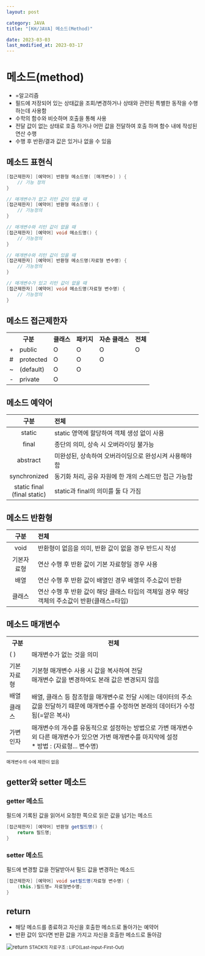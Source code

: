 ```yaml
---
layout: post

category: JAVA
title: "[KH/JAVA] 메소드(Method)"

date: 2023-03-03
last_modified_at: 2023-03-17
---
```


# 메소드(method)
- =알고리즘
- 필드에 저장되어 있는 상태값을 조회/변경하거나 상태와 관련된 특별한 동작을 수행하는데 사용함
- 수학의 함수와 비슷하며 호출을 통해 사용
- 전달 값이 없는 상태로 호출  하거나 어떤 값을 전달하여 호출 하며 함수 내에 작성된 연산 수행
- 수행 후 반환/결과 값은 있거나 없을 수 있음

## 메소드 표현식

```java
[접근제한자] [예약어] 반환형 메소드명( [매개변수] ) {
	// 기능 정의
}

// 매개변수가 없고 리턴 값이 있을 때
[접근제한자] [예약어] 반환형 메소드명() {
	// 기능정의
}

// 매개변수와 리턴 값이 없을 때
[접근제한자] [예약어] void 메소드명() {
	// 기능정의
}

// 매개변수와 리턴 값이 있을 때
[접근제한자] [예약어] 반환형 메소드명(자료형 변수명) {
	// 기능정의
}

// 매개변수가 있고 리턴 값이 없을 때
[접근제한자] [예약어] void 메소드명(자료형 변수명) {
	// 기능정의
}
```

## 메소드 접근제한자
<div class="table-wrapper" markdown="block">
<table>
  <tr>
    <th colspan="2">구분</th>
    <th>클래스</th>
    <th>패키지</th>
    <th>자손 클래스</th>
    <th>전체</th>
  </tr>
  <tr>
    <td>+</td>
    <td>public</td>
    <td>O</td>
    <td>O</td>
    <td>O</td>
    <td>O</td>
  </tr>
  <tr>
    <td>#</td>
    <td>protected</td>
    <td>O</td>
    <td>O</td>
    <td>O</td>
    <td></td>
  </tr>
  <tr>
    <td>~</td>
    <td>(default)</td>
    <td>O</td>
    <td>O</td>
    <td></td>
    <td></td>
  </tr>
  <tr>
    <td>-</td>
    <td>private</td>
    <td>O</td>
    <td></td>
    <td></td>
    <td></td>
  </tr>
</table>
</div>

## 메소드 예약어
<div class="table-wrapper" markdown="block">

| 구분 | 전체 |
| :-: | :- |
| static | static 영역에 할당하여 객체 생성 없이 사용 |
| final | 종단의 의미, 상속 시 오버라이딩 불가능 |
| abstract | 미완성된, 상속하여 오버라이딩으로 완성시켜 사용해야 함 |
| synchronized | 동기화 처리, 공유 자원에 한 개의 스레드만 접근 가능함 |
| static final<br />(final static) | static과 final의 의미를 둘 다 가짐 |

</div>

## 메소드 반환형
<div class="table-wrapper" markdown="block">

| 구분 | 전체 |
| :-: | :- |
| void | 반환형이 없음을 의미, 반환 값이 없을 경우 반드시 작성 |
| 기본자료형 | 연산 수행 후 반환 값이 기본 자료형일 경우 사용 |
| 배열 | 연산 수행 후 반환 값이 배열인 경우 배열의 주소값이 반환 |
| 클래스 | 연산 수행 후 반환 값이 해당 클래스 타입의 객체일 경우 해당 객체의 주소값이 반환(클래스=타입) |

</div>

## 메소드 매개변수
<div class="table-wrapper" markdown="block">
<table>
	<tr>
		<th>구분</th>
		<th>전체</th>
	</tr>
	<tr>
		<td>( )</td>
		<td>매개변수가 없는 것을 의미</td>
	</tr>
	<tr>
		<td>기본 자료형</td>
		<td>기본형 매개변수 사용 시 값을 복사하여 전달<br />매개변수 값을 변경하여도 본래 값은 변경되지 않음</td>
	</tr>
	<tr>
		<td>배열</td>
		<td rowspan="2">배열, 클래스 등 참조형을 매개변수로 전달 시에는 데이터의 주소 값을 
전달하기 때문에 매개변수를 수정하면 본래의 데이터가 수정됨(=얕은 복사)</td>
	</tr>
	<tr>
		<td>클래스</td>
	</tr>
	<tr>
		<td>가변인자</td>
		<td>매개변수의 개수를 유동적으로 설정하는 방법으로 가변 매개변수 외 다른 매개변수가 있으면 가변 매개변수를 마지막에 설정<br />* 방법 : (자료형... 변수명)</td>
	</tr>
</table>
</div>
<small>매개변수의 수에 제한이 없음</small>

## getter와 setter 메소드

### getter 메소드
필드에 기록된 값을 읽어서 요청한 쪽으로 읽은 값을 넘기는 메소드

```java
[접근제한자] [예약어] 반환형 get필드명() {
	return 필드명;
}
```

### setter 메소드
필드에 변경할 값을 전달받아서 필드 값을 변경하는 메소드

```java
[접근제한자] [예약어] void set필드명(자료형 변수명) {
	(this.)필드명= 자료형변수명;
}
```

## return
- 해당 메소드를 종료하고 자신을 호출한 메소드로 돌아가는 예약어
- 반환 값이 있다면 반환 값을 가지고 자신을 호출한 메소드로 돌아감

![return](https://user-images.githubusercontent.com/121299334/225670882-ea04a725-c464-4b60-bb7c-b75222242807.png)
<small>STACK의 자료구조 : LIFO(Last-Input-First-Out)</small>
